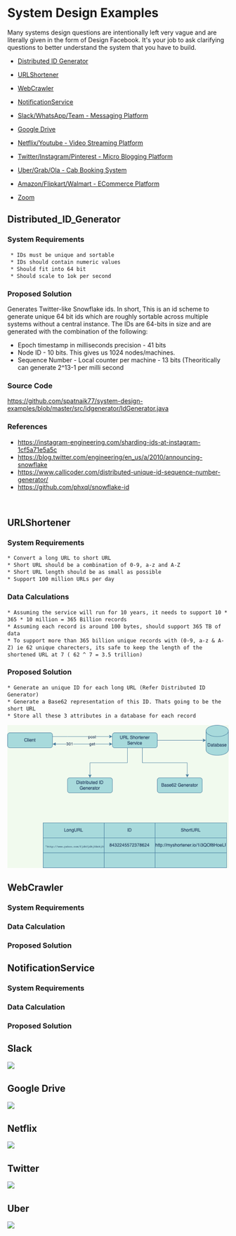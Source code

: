 # System Design Examples

Many systems design questions are intentionally left very vague and are literally given in the form of Design Facebook. It's your job to ask clarifying questions to better understand the system that you have to build.

- [Distributed ID Generator](#Distributed_ID_Generator)
- [URLShortener](#URLShortener)
- [WebCrawler](#WebCrawler)
- [NotificationService](#NotificationService)
- [Slack/WhatsApp/Team - Messaging Platform](#Slack)
- [Google Drive](#google-drive)
- [Netflix/Youtube - Video Streaming Platform](#NetflixYoutube)
- [Twitter/Instagram/Pinterest - Micro Blogging Platform](#twitter)
- [Uber/Grab/Ola - Cab Booking System](#Uber)
- [Amazon/Flipkart/Walmart - ECommerce Platform](#AmazonWalmart)


- [Zoom](#zoom)


## Distributed_ID_Generator

### System Requirements
     * IDs must be unique and sortable
     * IDs should contain numeric values
     * Should fit into 64 bit 
     * Should scale to 1ok per second

### Proposed Solution
Generates Twitter-like Snowflake ids. In short, This is an id scheme to generate unique 64 bit ids which are roughly sortable across multiple systems without a central instance.
The IDs are 64-bits in size and are generated with the combination of the following:
  * Epoch timestamp in milliseconds precision - 41 bits
  * Node ID - 10 bits. This gives us 1024 nodes/machines.
  * Sequence Number - Local counter per machine - 13 bits (Theoritically can generate 2^13-1 per milli second
  
  ### Source Code
  https://github.com/spatnaik77/system-design-examples/blob/master/src/idgenerator/IdGenerator.java
  
  ### References
  * https://instagram-engineering.com/sharding-ids-at-instagram-1cf5a71e5a5c
  * https://blog.twitter.com/engineering/en_us/a/2010/announcing-snowflake
  * https://www.callicoder.com/distributed-unique-id-sequence-number-generator/
  * https://github.com/phxql/snowflake-id  
<br>

## URLShortener

### System Requirements
    * Convert a long URL to short URL
    * Short URL should be a combination of 0-9, a-z and A-Z 
    * Short URL length should be as small as possible
    * Support 100 million URLs per day
### Data Calculations
    * Assuming the service will run for 10 years, it needs to support 10 * 365 * 10 million = 365 Billion records
    * Assuming each record is around 100 bytes, should support 365 TB of data
    * To support more than 365 billion unique records with (0-9, a-z & A-Z) ie 62 unique charecters, its safe to keep the length of the shortened URL at 7 ( 62 ^ 7 = 3.5 trillion)

### Proposed Solution     
    * Generate an unique ID for each long URL (Refer Distributed ID Generator)
    * Generate a Base62 representation of this ID. Thats going to be the short URL
    * Store all these 3 attributes in a database for each record

<img src="https://github.com/spatnaik77/system-design-examples/blob/master/design-pictures/urlshortener.png">
<br>

## WebCrawler

### System Requirements

### Data Calculation

### Proposed Solution

## NotificationService

### System Requirements

### Data Calculation

### Proposed Solution


## Slack

<img src="https://github.com/spatnaik77/system-design-examples/blob/master/design-pictures/Slack.png">
<br>

## Google Drive

<img src="https://github.com/spatnaik77/system-design-examples/blob/master/design-pictures/GoogleDrive.png"/>
<br>

## Netflix

<img src="https://github.com/spatnaik77/system-design-examples/blob/master/design-pictures/Netflix.png"/>
<br>

## Twitter

<img src="https://github.com/spatnaik77/system-design-examples/blob/master/design-pictures/Twitter.png"/>
<br>

## Uber

<img src="https://github.com/spatnaik77/system-design-examples/blob/master/design-pictures/Uber.png"/>
<br>













